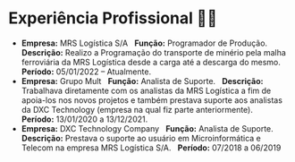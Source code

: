 # Experiência Profissional :man_office_worker:
- **Empresa:** MRS Logística S/A &nbsp; 
          **Função:** Programador de Produção. &nbsp; 
          **Descrição:** Realizo a Programação do transporte de minério pela malha ferroviária da MRS Logística desde a carga até a descarga do mesmo. &nbsp; 
          **Período:** 05/01/2022 – Atualmente. &nbsp; 
- **Empresa:** Grupo Mult &nbsp; 
          **Função:** Analista de Suporte. &nbsp; 
          **Descrição:** Trabalhava diretamente com os analistas da MRS Logística a fim de apoia-los nos novos projetos e também prestava suporte aos analistas da DXC Technology (empresa na qual fiz parte anteriormente). &nbsp; 
          **Período:** 13/01/2020 a 13/12/2021. &nbsp; 
- **Empresa:** DXC Technology Company &nbsp; 
          **Função:** Analista de Suporte. &nbsp; 
          **Descrição:** Prestava o suporte ao usuário em Microinformática e Telecom na empresa MRS Logística S/A. &nbsp; 
          **Período:** 07/2018 a 06/2019 &nbsp; 
